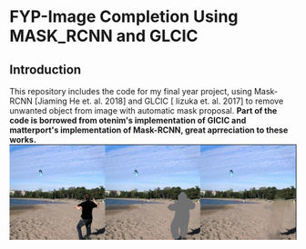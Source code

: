 # FYP-Image Completion Using MASK_RCNN and GLCIC
## Introduction
This repository includes the code for my final year project, using Mask-RCNN [Jiaming He et. al. 2018] and GLCIC [ Iizuka et. al. 2017] to remove unwanted object from image with automatic mask proposal. 
**Part of the code is borrowed from otenim's implementation of GICIC and matterport's implementation of Mask-RCNN, great aprreciation to these works.**
![Demo](https://raw.githubusercontent.com/zw4315/FYP/master/results/result/demo.jpg)
